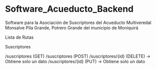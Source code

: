 # Software_Acueducto_Backend
Software para la Asociación de Suscriptores del Acueducto Multiveredal Monsalve Pila Grande, Potrero Grande del municipio de Moniquirá

Lista de Rutas

Suscriptores

/suscriptores (GET)
/suscriptores (POST)
/suscriptores/{id} (DELETE) -> Obtiene solo un dato
/suscriptores/{id} (PUT) -> Obtiene solo un dato


